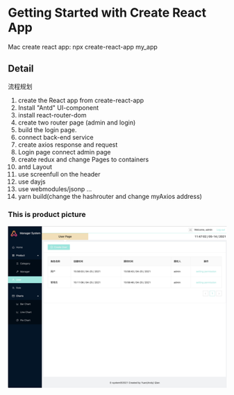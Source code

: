 # Getting Started with Create React App

Mac create react app:
  npx create-react-app my_app

## Detail
流程规划
1. create the React app from create-react-app
2. Install "Antd" UI-component
3. install react-router-dom
4. create two router page (admin and login)
5. build the login page.
6. connect back-end service
7. create axios response and request
8. Login page connect admin page
9. create redux and change Pages to containers
10. antd Layout
11. use screenfull on the header
12. use dayjs
13. use webmodules/jsonp
...
18. yarn build(change the hashrouter and change myAxios address)

### This is product picture

<img src="/readme/1E3BEE4D-FCCA-49EC-9C94-FA14F20F64BE_1_201_a.jpeg">